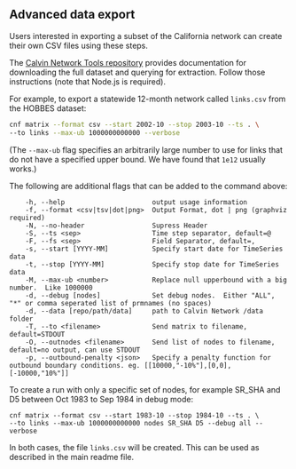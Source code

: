 ## Advanced data export

Users interested in exporting a subset of the California network can create their own CSV files using these steps.

The [Calvin Network Tools repository](https://github.com/ucd-cws/calvin-network-tools) provides documentation for downloading the full dataset and querying for extraction. Follow those instructions (note that Node.js is required).

For example, to export a statewide 12-month network called `links.csv` from the HOBBES dataset: 
```bash
cnf matrix --format csv --start 2002-10 --stop 2003-10 --ts . \
--to links --max-ub 1000000000000 --verbose
```
(The `--max-ub` flag specifies an arbitrarily large number to use for links that do not have a specified upper bound. We have found that `1e12` usually works.)

The following are additional flags that can be added to the command above:

```
    -h, --help                      output usage information
    -f, --format <csv|tsv|dot|png>  Output Format, dot | png (graphviz required)
    -N, --no-header                 Supress Header
    -S, --ts <sep>                  Time step separator, default=@
    -F, --fs <sep>                  Field Separator, default=,
    -s, --start [YYYY-MM]           Specify start date for TimeSeries data
    -t, --stop [YYYY-MM]            Specify stop date for TimeSeries data
    -M, --max-ub <number>           Replace null upperbound with a big number.  Like 1000000
    -d, --debug [nodes]             Set debug nodes.  Either "ALL", "*" or comma seperated list of prmnames (no spaces)
    -d, --data [repo/path/data]     path to Calvin Network /data folder
    -T, --to <filename>             Send matrix to filename, default=STDOUT
    -O, --outnodes <filename>       Send list of nodes to filename, default=no output, can use STDOUT
    -p, --outbound-penalty <json>   Specify a penalty function for outbound boundary conditions. eg. [[10000,"-10%"],[0,0],[-10000,"10%"]]

```

To create a run with only a specific set of nodes, for example SR_SHA and D5 between Oct 1983 to Sep 1984 in debug mode:
```
cnf matrix --format csv --start 1983-10 --stop 1984-10 --ts . \
--to links --max-ub 1000000000000 nodes SR_SHA D5 --debug all --verbose
```

In both cases, the file `links.csv` will be created. This can be used as described in the main readme file.
